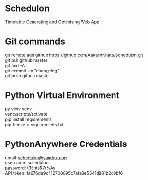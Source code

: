# Schedulon
Timetable Generating and Optimising Web App

# Git commands

git remote add github https://github.com/AakashKhatu/Schedulon.git  
git pull github master  
git add -A  
git commit -m "changelog"  
git push github master  

# Python Virtual Environment  

py venv venv  
venc/scripts/activate  
pip install requirements  
pip freeze > requirements.txt  

# PythonAnywhere Credentials

email: schedulon@yandex.com  
username: schedulon  
password: t3Ents&7r%Ay  
API token: fa676de9c412700895c7afa8e5341d881b2c9bf6  
